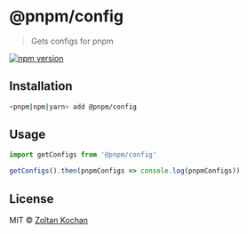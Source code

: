 # @pnpm/config

> Gets configs for pnpm

<!--@shields('npm')-->
[![npm version](https://img.shields.io/npm/v/@pnpm/config.svg)](https://www.npmjs.com/package/@pnpm/config)
<!--/@-->

## Installation

```sh
<pnpm|npm|yarn> add @pnpm/config
```

## Usage

```ts
import getConfigs from '@pnpm/config'

getConfigs().then(pnpmConfigs => console.log(pnpmConfigs))
```

## License

MIT © [Zoltan Kochan](https://www.kochan.io/)
